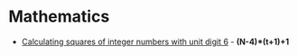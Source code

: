 # Mathematics

* [Calculating squares of integer numbers with unit digit 6](./maths/calculating_squares_of_ends_at_6.md) - **(N-4)*(t+1)+1**